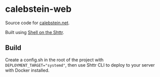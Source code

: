 # calebstein-web

Source code for [calebstein.net](https://calebstein.net).

Built using [Shell on the Shttr](https://github.com/calebstein1/sh-on-the-shttr).

## Build

Create a config.sh in the root of the project with `DEPLOYMENT_TARGET="systemd"`, then use Shttr CLI to deploy to your server with Docker installed.
